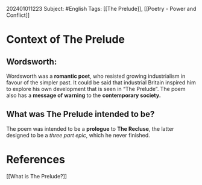 202401011223
Subject: #English
Tags: [[The Prelude]], [[Poetry - Power and Conflict]]

# Context of The Prelude

## Wordsworth:

Wordsworth was a **romantic poet**, who resisted growing industrialism in favour of the simpler past. It could be said that industrial Britain inspired him to explore his own development that is seen in “The Prelude”. The poem also has a **message of warning** to the **contemporary society.**

## What was The Prelude intended to be?

The poem was intended to be a **prologue** to **The Recluse**, the latter designed to be a *three part epic*, which he never finished.


# **References**

[[What is The Prelude?]]